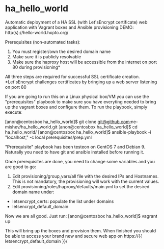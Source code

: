 # ha_hello_world

Automatic deployment of a HA SSL (with Let'sEncrypt certificate) web application with Vagrant boxes and Ansible provisioning
DEMO: http(s)://hello-world.hopto.org/

Prerequisites (non-automated tasks):
1. You must register/own the desired domain name
2. Make sure it is publicly resolvable
3. Make sure the haproxy host will be accessible from the internet on port 80 during provisioning*

All three steps are required for successful SSL certificate creation. 
*Let'sEncrypt challenges certificates by bringing up a web server listening on port 80

If you are going to run this on a Linux physical box/VM you can use the "prerequisites" playbook to make sure you have everyting needed to bring up the vagrant boxes and configure them. To run the playbook, simply execute:

[anon@centosbox ha_hello_world]$ git clone git@github.com:ne-mishev/ha_hello_world.git
[anon@centosbox ha_hello_world]$ cd ha_hello_world/
[anon@centosbox ha_hello_world]$ ansible-playbook -i "localhost," -c local prerequisites/prep.yml

"Prerequisite" playbook has been testeon on CentOS 7 and Debian 9. Naturally you need to have git and ansible installed before running it.

Once prerequisites are done, you need to change some variables and you are good to go:
1. Edit provisioning/group_vars/all file with the desired IPs and Hostnames. This is not mandatory, the provisioning will work with the current values.
2. Edit provisioning/roles/haproxy/defaults/main.yml to set the desired domain name under:
 - letsencrypt_certs: populate the list under domains
 - letsencrypt_default_domain:

Now we are all good. Just run:
[anon@centosbox ha_hello_world]$ vagrant up

This will bring up the boxes and provision them.
When finished you should be able to access your brand new and secure web app on https://{{ letsencrypt_default_domain }}/
